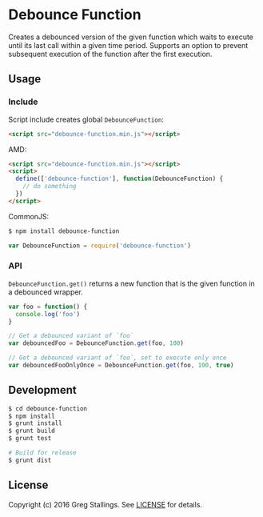 # Debounce Function

Creates a debounced version of the given function which waits to execute until its last call within a given time period. Supports an option to prevent subsequent execution of the function after the first execution.

## Usage

### Include

Script include creates global `DebounceFunction`:

```html
<script src="debounce-function.min.js"></script>
```


AMD:

```html
<script src="debounce-function.min.js"></script>
<script>
  define(['debounce-function'], function(DebounceFunction) {
    // do something
  })
</script>
```


CommonJS:

```bash
$ npm install debounce-function
```

```javascript
var DebounceFunction = require('debounce-function')
```

### API

`DebounceFunction.get()` returns a new function that is the given function in a debounced wrapper.

```javascript
var foo = function() {
  console.log('foo')
}

// Get a debounced variant of `foo`
var debouncedFoo = DebounceFunction.get(foo, 100)

// Get a debounced variant of `foo`, set to execute only once
var debouncedFooOnlyOnce = DebounceFunction.get(foo, 100, true)
```

## Development

```bash
$ cd debounce-function
$ npm install
$ grunt install
$ grunt build
$ grunt test

# Build for release
$ grunt dist
```

## License

Copyright (c) 2016 Greg Stallings. See [LICENSE](https://github.com/gregstallings/debounce-function/blob/master/LICENSE) for details.
